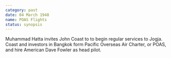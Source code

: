 ```yaml
---
category: past
date: 04 March 1948
name: POAS Flights
status: synopsis
---
```

Muhammad Hatta invites John Coast to to begin regular services to Jogja. Coast and investors in Bangkok form Pacific Overseas Air Charter, or POAS, and hire American Dave Fowler as head pilot.
